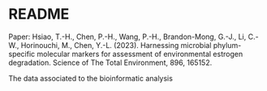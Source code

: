 # README
Paper: 
Hsiao, T.-H., Chen, P.-H., Wang, P.-H., Brandon-Mong, G.-J., Li, C.-W., Horinouchi, M., Chen, Y.-L. (2023). Harnessing microbial phylum-specific molecular markers for assessment of environmental estrogen degradation. Science of The Total Environment, 896, 165152. 

The data associated to the bioinformatic analysis
